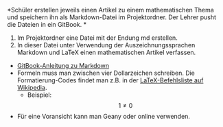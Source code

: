 *Schüler erstellen jeweils einen Artikel zu einem mathematischen Thema und speichern ihn als Markdown-Datei im Projektordner. Der Lehrer pusht die Dateien in ein GitBook. *

1. Im Projektordner eine Datei mit der Endung md erstellen.
1. In dieser Datei unter Verwendung der Auszeichnungssprachen Markdown und LaTeX einen mathematischen Artikel verfassen.

* [GitBook-Anleitung zu Markdown](http://help.gitbook.com/format/markdown.html)
* Formeln muss man zwischen vier Dollarzeichen schreiben. Die Formatierung-Codes findet man z.B. in der [LaTeX-Befehlsliste auf Wikipedia](https://de.wikipedia.org/wiki/Hilfe:TeX).
    * Beispiel: $$ 1 \ne 0 $$
* Für eine Voransicht kann man Geany oder online verwenden.

